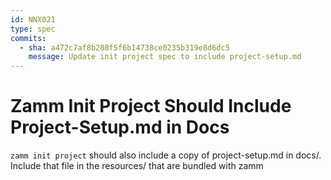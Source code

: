 ```yaml
---
id: NNX021
type: spec
commits:
  - sha: a472c7af8b208f5f6b14738ce0235b319e8d6dc5
    message: Update init project spec to include project-setup.md
---
```


# Zamm Init Project Should Include Project-Setup.md in Docs

`zamm init project` should also include a copy of project-setup.md in docs/. Include that file in the resources/ that are bundled with zamm
